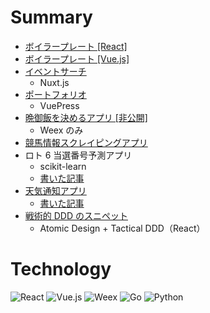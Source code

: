 # Summary

- [ボイラープレート [React]](https://github.com/kurosame/react-boilerplate)
- [ボイラープレート [Vue.js]](https://github.com/kurosame/vuejs-boilerplate)
- [イベントサーチ](https://event-search.netlify.com)
  - Nuxt.js
- [ポートフォリオ](https://portfolio-kurosame.netlify.com)
  - VuePress
- [晩御飯を決めるアプリ [非公開]](https://github.com/yumchaa/gohan)
  - Weex のみ
- [競馬情報スクレイピングアプリ](https://github.com/kurosame/keiba-db)
- ロト 6 当選番号予測アプリ
  - scikit-learn
  - [書いた記事](https://kurosame-th.hatenadiary.com/entry/2019/03/30/204921)
- [天気通知アプリ](https://github.com/kurosame/bots-python/blob/master/bots/weather.py)
  - [書いた記事](https://qiita.com/kurosame/items/b6dbc5a7d900e6dc2b6f)
- [戦術的 DDD のスニペット](https://github.com/kurosame/ddd-snippet)
  - Atomic Design + Tactical DDD（React）

# Technology

![React](/tools/react.png 'React')
![Vue.js](/tools/vuejs.png 'Vue.js')
![Weex](/tools/weex.png 'Weex')
![Go](/tools/go.png 'Go')
![Python](/tools/python.png 'Python')
